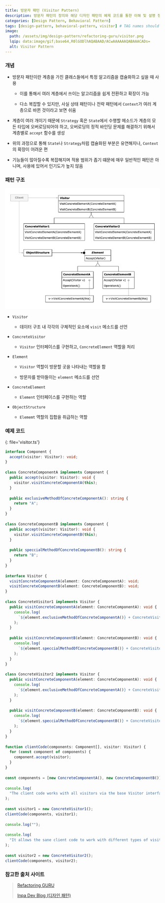 ```yaml
---
title: 방문자 패턴 (Visitor Pattern)
description: 방문자 패턴의 정의와 해당 디자인 패턴의 예제 코드를 통한 이해 및 설명 정리
categories: [Design Pattern, Behavioral Pattern]
tags: [design-pattern, behavioral-pattern, visitor] # TAG names should always be lowercase
image:
  path: /assets/img/design-pattern/refactoring-guru/visitor.png
  lqip: data:image/gif;base64,R0lGODlhAQABAAD/ACwAAAAAAQABAAACADs=
  alt: Visitor Pattern
---
```


### 개념

- 방문자 패턴이란 계층을 가진 클래스들에서 특정 알고리즘을 캡슐화하고 싶을 때 사용

  - 이를 통해서 여러 계층에서 쓰이는 알고리즘을 쉽게 전환하고 확장이 가능

  - 다소 복잡할 수 있지만, 사실 상태 패턴이나 전략 패턴에서 `Context`가 여러 계층으로 바뀐 것이라고 보면 쉬움

- 계층이 여러 개이기 때문에 `Strategy` 혹은 `State`에서 수행할 메소드가 계층의 모든 타입에 오버로딩되어야 하고, 오버로딩의 정적 바인딩 문제를 해결하기 위해서 계층별로 `accept` 함수를 생성

- 위의 과정으로 통해 `State`나 `Strategy`처럼 캡슐화된 부분은 유연해지나, `Context`의 확장이 어려운 편

- 기능들이 많아질수록 복잡해지며 적용 범위가 좁기 떄문에 매우 일반적인 패턴은 아니며, 사용에 있어서 인기도가 높지 않음

### 패턴 구조

![visitor](/assets/img/design-pattern/structure/visitor.png)

- `Visitor`

  - 데이터 구조 내 각각의 구체적인 요소에 `visit` 메소드를 선언

- `ConcreteVisitor`

  - `Visitor` 인터페이스를 구현하고, `ConcreteElement` 역할을 처리

- `Element`

  - `Visitor` 역할이 방문할 곳을 나타내는 역할을 함

  - 방문자를 받아들이는 `element` 메소드를 선언

- `ConcreteElement`

  - `Element` 인터페이스를 구현하는 역할

- `ObjectStructure`

  - `Elememt` 역할의 집합을 취급하는 역할

### 예제 코드

{: file='visitor.ts'}

```ts
interface Component {
  accept(visitor: Visitor): void;
}

class ConcreteComponentA implements Component {
  public accept(visitor: Visitor): void {
    visitor.visitConcreteComponentA(this);
  }

  public exclusiveMethodOfConcreteComponentA(): string {
    return "A";
  }
}

class ConcreteComponentB implements Component {
  public accept(visitor: Visitor): void {
    visitor.visitConcreteComponentB(this);
  }

  public speccialMethodOfConcreteComponentB(): string {
    return "B";
  }
}

interface Visitor {
  visitConcreteComponentA(element: ConcreteComponentA): void;
  visitConcreteComponentB(element: ConcreteComponentB): void;
}

class ConcreteVisitor1 implements Visitor {
  public visitConcreteComponentA(element: ConcreteComponentA): void {
    console.log(
      `${element.exclusiveMethodOfConcreteComponentA()} + ConcreteVisitor1`
    );
  }

  public visitConcreteComponentB(element: ConcreteComponentB): void {
    console.log(
      `${element.speccialMethodOfConcreteComponentB()} + ConcreteVisitor1`
    );
  }
}

class ConcreteVisitor2 implements Visitor {
  public visitConcreteComponentA(element: ConcreteComponentA): void {
    console.log(
      `${element.exclusiveMethodOfConcreteComponentA()} + ConcreteVisitor2`
    );
  }

  public visitConcreteComponentB(element: ConcreteComponentB): void {
    console.log(
      `${element.speccialMethodOfConcreteComponentB()} + ConcreteVisitor2`
    );
  }
}

function clientCode(components: Component[], visitor: Visitor) {
  for (const component of components) {
    component.accept(visitor);
  }
}

const components = [new ConcreteComponentA(), new ConcreteComponentB()];

console.log(
  "The client code works with all visitors via the base Visitor interface:"
);

const visitor1 = new ConcreteVisitor1();
clientCode(components, visitor1);

console.log("");

console.log(
  "It allows the sane client code to work with different types of visitors:"
);

const visitor2 = new ConcreteVisitor2();
clientCode(components, visitor2);
```

### 참고한 출처 사이트

> [Refactoring GURU](https://refactoring.guru/ko/design-patterns)
>
> [Inpa Dev Blog (디자인 패턴)](https://inpa.tistory.com/category/%EB%94%94%EC%9E%90%EC%9D%B8%20%ED%8C%A8%ED%84%B4)
